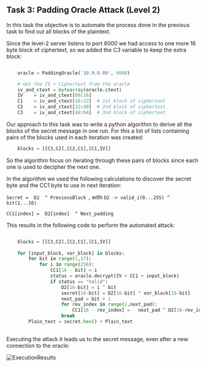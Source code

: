 ## Task 3: Padding Oracle Attack (Level 2)

In this task the objective is to automate the process done in the previous task to find out all blocks of the plaintext.

Since the level-2 server listens to port 6000 we had access to one more 16 byte block of ciphertext, so we added the C3 variable to keep the extra block:

```python

    oracle = PaddingOracle('10.9.0.80', 6000)

    # Get the IV + Ciphertext from the oracle
    iv_and_ctext = bytearray(oracle.ctext)
    IV    = iv_and_ctext[00:16]
    C1    = iv_and_ctext[16:32]  # 1st block of ciphertext
    C2    = iv_and_ctext[32:48]  # 2nd block of ciphertext
    C3    = iv_and_ctext[48:64]  # 3nd block of ciphertext

```

Our approach to this task was to write a python algorithm to derive all the blocks of the secret message in one run. For this a list of lists containing pairs of the blocks used in each iteration was created:

```python
    blocks = [[C3,C2],[C2,C1],[C1,IV]]
```

So the algorithm focus on iterating through these pairs of blocks since each one is used to decipher the next one.

In the algorithm we used the following calculations to discover the secret byte and the CC1 byte to use in next iteration:



```Secret =  D2  ^ PreviousBlock ```, with  ```D2 -> valid_i(0...255) ^ bit(1...16) ```

```CC1[index] =  D2[index]  ^ Next_padding ```

This results in the following code to perform the automated attack:


```python

    blocks = [[C3,C2],[C2,C1],[C1,IV]]
    
    for [input_block, xor_block] in blocks:
        for bit in range(1,17):
            for i in range(256):
                CC1[16 - bit] = i
                status = oracle.decrypt(IV + CC1 + input_block)
                if status == "Valid":
                    D2[16-bit] = i ^ bit
                    secret[16-bit] = D2[16-bit] ^ xor_block[16-bit]
                    next_pad = bit + 1
                    for rev_index in range(1,next_pad):
                        CC1[16 - rev_index] = 	next_pad ^ D2[16-rev_index]
                    break
        Plain_text = secret.hex() + Plain_text
    
```

Executing the attack it leads us to the secret message, even after a new connection to the oracle:

![ExecutionResults](screenshots/DockerSetup.png)






    
